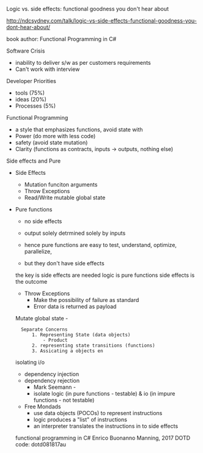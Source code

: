 Logic vs. side effects: functional goodness you don't hear about

 http://ndcsydney.com/talk/logic-vs-side-effects-functional-goodness-you-dont-hear-about/

 book author: Functional Programming in C#

Software Crisis
- inability to deliver s/w as per customers requirements
- Can't work with interview

Developer Priorities
- tools (75%)
- ideas (20%)
- Processes (5%)


Functional Programming
- a style that emphasizes functions, avoid state with 
- Power (do more with less code)
- safety (avoid state mutation)
- Clarity (functions as contracts, inputs -> outputs, nothing else)

Side effects and Pure
- Side Effects
    - Mutation funciton arguments
    - Throw Exceptions
    - Read/Write mutable global state
- Pure functions
    - no side effects
    - output solely detrmined solely by inputs

    - hence pure functions are easy to test, understand, optimize, parallelize, 
    - but they don't have side effects


    the key is side effects are needed
    logic is pure functions
    side effects is the outcome 

    - Throw Exceptions
        - Make the possibility of failure as standard
        - Error data is returned as payload


    Mutate global state
        - 

        Separate Concerns
            1. Representing State (data objects)
                - Product
            2. representing state transitions (functions)
            3. Assicating a objects en


    isolating i/o
    - dependency injection
    - dependency rejection
        - Mark Seemann - 
         - isolate logic (in pure functions - testable) & io (in impure functions - not testable)
    - Free Mondads
        - use data objects (POCOs) to represent instructions
        - logic produces a "list" of instructions
        - an interpreter translates the instructions in to side effects

    
    functional programming in C#
    Enrico Buonanno
    Manning, 2017
    DOTD code: dotd081817au